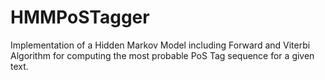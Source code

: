 # HMMPoSTagger
Implementation of a Hidden Markov Model including Forward and Viterbi Algorithm for computing the most probable PoS Tag sequence for a given text.
